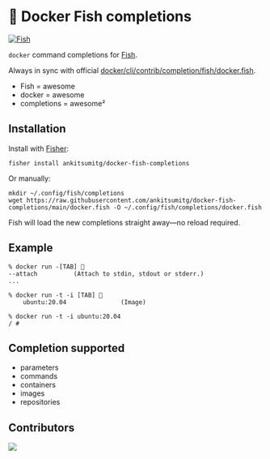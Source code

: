 # 🐳 Docker Fish completions

<a href="https://github.com/ankitsumitg"><img src="https://img.shields.io/github/actions/workflow/status/ankitsumitg/docker-fish-completions/workflow.yml?logo=github&style=for-the-badge" alt="Fish"></a>

`docker` command completions for [Fish](https://fishshell.com/).

Always in sync with official [docker/cli/contrib/completion/fish/docker.fish](https://github.com/docker/cli/blob/master/contrib/completion/fish/docker.fish).

- Fish = awesome
- docker = awesome
- completions = awesome²

## Installation

Install with [Fisher](https://github.com/jorgebucaran/fisher):

```console
fisher install ankitsumitg/docker-fish-completions
```

Or manually:

```console
mkdir ~/.config/fish/completions
wget https://raw.githubusercontent.com/ankitsumitg/docker-fish-completions/main/docker.fish -O ~/.config/fish/completions/docker.fish
```

Fish will load the new completions straight away—no reload required.

## Example

```console
% docker run -[TAB] 🥊
--attach          (Attach to stdin, stdout or stderr.)
...

% docker run -t -i [TAB] 🥊
    ubuntu:20.04               (Image)

% docker run -t -i ubuntu:20.04
/ #
```

## Completion supported

- parameters
- commands
- containers
- images
- repositories

## Contributors

<a href="https://github.com/ankitsumitg/docker-fish-completions/graphs/contributors">
  <img src="https://contrib.rocks/image?repo=ankitsumitg/docker-fish-completions" />
</a>
